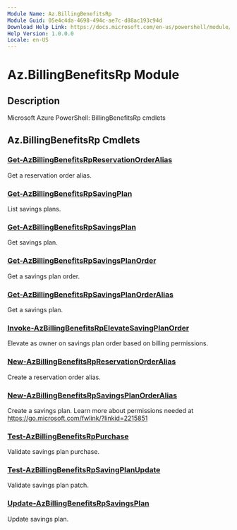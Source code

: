 ```yaml
---
Module Name: Az.BillingBenefitsRp
Module Guid: 05e4c4da-4698-494c-ae7c-d88ac193c94d
Download Help Link: https://docs.microsoft.com/en-us/powershell/module/az.billingbenefitsrp
Help Version: 1.0.0.0
Locale: en-US
---
```


# Az.BillingBenefitsRp Module
## Description
Microsoft Azure PowerShell: BillingBenefitsRp cmdlets

## Az.BillingBenefitsRp Cmdlets
### [Get-AzBillingBenefitsRpReservationOrderAlias](Get-AzBillingBenefitsRpReservationOrderAlias.md)
Get a reservation order alias.

### [Get-AzBillingBenefitsRpSavingPlan](Get-AzBillingBenefitsRpSavingPlan.md)
List savings plans.

### [Get-AzBillingBenefitsRpSavingsPlan](Get-AzBillingBenefitsRpSavingsPlan.md)
Get savings plan.

### [Get-AzBillingBenefitsRpSavingsPlanOrder](Get-AzBillingBenefitsRpSavingsPlanOrder.md)
Get a savings plan order.

### [Get-AzBillingBenefitsRpSavingsPlanOrderAlias](Get-AzBillingBenefitsRpSavingsPlanOrderAlias.md)
Get a savings plan.

### [Invoke-AzBillingBenefitsRpElevateSavingPlanOrder](Invoke-AzBillingBenefitsRpElevateSavingPlanOrder.md)
Elevate as owner on savings plan order based on billing permissions.

### [New-AzBillingBenefitsRpReservationOrderAlias](New-AzBillingBenefitsRpReservationOrderAlias.md)
Create a reservation order alias.

### [New-AzBillingBenefitsRpSavingsPlanOrderAlias](New-AzBillingBenefitsRpSavingsPlanOrderAlias.md)
Create a savings plan.
Learn more about permissions needed at https://go.microsoft.com/fwlink/?linkid=2215851

### [Test-AzBillingBenefitsRpPurchase](Test-AzBillingBenefitsRpPurchase.md)
Validate savings plan purchase.

### [Test-AzBillingBenefitsRpSavingPlanUpdate](Test-AzBillingBenefitsRpSavingPlanUpdate.md)
Validate savings plan patch.

### [Update-AzBillingBenefitsRpSavingsPlan](Update-AzBillingBenefitsRpSavingsPlan.md)
Update savings plan.

